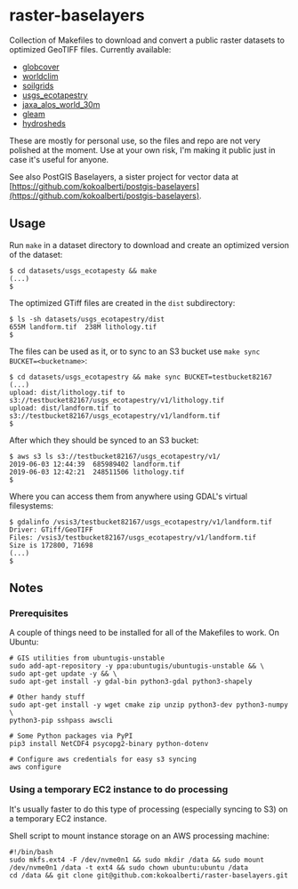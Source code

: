 # raster-baselayers

Collection of Makefiles to download and convert a public raster datasets to optimized GeoTIFF files. Currently available:

* [globcover](datasets/globcover/)
* [worldclim](datasets/worldclim/)
* [soilgrids](datasets/soilgrids/)
* [usgs_ecotapestry](datasets/usgs_ecotapestry/)
* [jaxa_alos_world_30m](datasets/jaxa_alos_world_30m/)
* [gleam](datasets/gleam/)
* [hydrosheds](datasets/hydrosheds/)

These are mostly for personal use, so the files and repo are not very polished at the moment. Use at your own risk, I'm making it public just in case it's useful for anyone.

See also PostGIS Baselayers, a sister project for vector data at [https://github.com/kokoalberti/postgis-baselayers](https://github.com/kokoalberti/postgis-baselayers).

## Usage

Run `make` in a dataset directory to download and create an optimized version of the dataset:

    $ cd datasets/usgs_ecotapesty && make
    (...)
    $

The optimized GTiff files are created in the `dist` subdirectory:

    $ ls -sh datasets/usgs_ecotapestry/dist
    655M landform.tif  238M lithology.tif
    $

The files can be used as it, or to sync to an S3 bucket use `make sync BUCKET=<bucketname>`:

    $ cd datasets/usgs_ecotapestry && make sync BUCKET=testbucket82167
    (...)
    upload: dist/lithology.tif to s3://testbucket82167/usgs_ecotapestry/v1/lithology.tif
    upload: dist/landform.tif to s3://testbucket82167/usgs_ecotapestry/v1/landform.tif
    $

After which they should be synced to an S3 bucket:

    $ aws s3 ls s3://testbucket82167/usgs_ecotapestry/v1/
    2019-06-03 12:44:39  685989402 landform.tif
    2019-06-03 12:42:21  248511506 lithology.tif
    $

Where you can access them from anywhere using GDAL's virtual filesystems:

    $ gdalinfo /vsis3/testbucket82167/usgs_ecotapestry/v1/landform.tif
    Driver: GTiff/GeoTIFF
    Files: /vsis3/testbucket82167/usgs_ecotapestry/v1/landform.tif
    Size is 172800, 71698
    (...)
    $

## Notes

### Prerequisites

A couple of things need to be installed for all of the Makefiles to work. On 
Ubuntu:

    # GIS utilities from ubuntugis-unstable
    sudo add-apt-repository -y ppa:ubuntugis/ubuntugis-unstable && \
    sudo apt-get update -y && \
    sudo apt-get install -y gdal-bin python3-gdal python3-shapely

    # Other handy stuff
    sudo apt-get install -y wget cmake zip unzip python3-dev python3-numpy \
    python3-pip sshpass awscli

    # Some Python packages via PyPI
    pip3 install NetCDF4 psycopg2-binary python-dotenv

    # Configure aws credentials for easy s3 syncing
    aws configure

### Using a temporary EC2 instance to do processing

It's usually faster to do this type of processing (especially syncing to S3) on a temporary EC2 instance. 

Shell script to mount instance storage on an AWS processing machine:

    #!/bin/bash
    sudo mkfs.ext4 -F /dev/nvme0n1 && sudo mkdir /data && sudo mount /dev/nvme0n1 /data -t ext4 && sudo chown ubuntu:ubuntu /data
    cd /data && git clone git@github.com:kokoalberti/raster-baselayers.git

